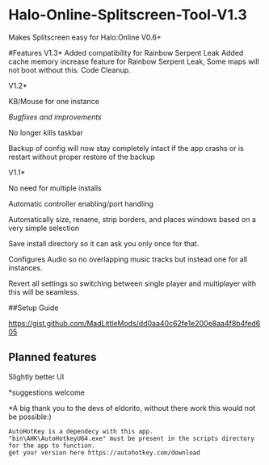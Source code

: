 # Halo-Online-Splitscreen-Tool-V1.3

Makes Splitscreen easy for Halo:Online V0.6+
	
#Features
V1.3*
Added compatibility for Rainbow Serpent Leak
Added cache memory increase feature for Rainbow Serpent Leak, Some maps will not boot without this.
Code Cleanup.

V1.2*
	
KB/Mouse for one instance
	
*Bugfixes and improvements*
	
No longer kills taskbar
	
Backup of config will now stay completely intact if the app crashs or is restart without proper restore of the backup

V1.1*

No need for multiple installs

Automatic controller enabling/port handling

Automatically size, rename, strip borders, and places windows based on a very simple selection

Save install directory so it can ask you only once for that.

Configures Audio so no overlapping music tracks but instead one for all instances.

Revert all settings so switching between single player and multiplayer with this will be seamless.

##Setup Guide

 https://gist.github.com/MadLittleMods/dd0aa40c62fe1e200e8aa4f8b4fed605

## Planned features

Slightly better UI

*suggestions welcome

*A big thank you to the devs of eldorito, without there work this would not be possible:)

	AutoHotKey is a dependecy with this app.
	"bin\AHK\AutoHotkeyU64.exe" must be present in the scripts directory for the app to function.
	get your version here https://autohotkey.com/download

